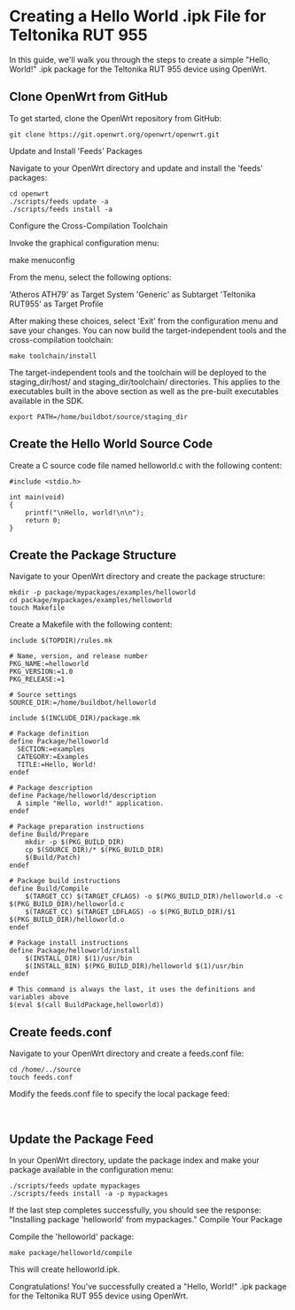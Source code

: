 # Creating a Hello World .ipk File for Teltonika RUT 955

In this guide, we'll walk you through the steps to create a simple "Hello, World!" .ipk package for the Teltonika RUT 955 device using OpenWrt.

## Clone OpenWrt from GitHub

To get started, clone the OpenWrt repository from GitHub:


    git clone https://git.openwrt.org/openwrt/openwrt.git

Update and Install 'Feeds' Packages

Navigate to your OpenWrt directory and update and install the 'feeds' packages:


	cd openwrt
	./scripts/feeds update -a
	./scripts/feeds install -a

Configure the Cross-Compilation Toolchain

Invoke the graphical configuration menu:


make menuconfig

From the menu, select the following options:

'Atheros ATH79' as Target System
'Generic' as Subtarget
'Teltonika RUT955' as Target Profile

After making these choices, select 'Exit' from the configuration menu and save your changes. You can now build the target-independent tools and the cross-compilation toolchain:



    make toolchain/install

The target-independent tools and the toolchain will be deployed to the staging_dir/host/ and staging_dir/toolchain/ directories. This applies to the executables built in the above section as well as the pre-built executables available in the SDK.



    export PATH=/home/buildbot/source/staging_dir

## Create the Hello World Source Code

Create a C source code file named helloworld.c with the following content:



    #include <stdio.h>
    
    int main(void)
    {
        printf("\nHello, world!\n\n");
        return 0;
    }

## Create the Package Structure

Navigate to your OpenWrt directory and create the package structure:


    mkdir -p package/mypackages/examples/helloworld
    cd package/mypackages/examples/helloworld
    touch Makefile

Create a Makefile with the following content:



    include $(TOPDIR)/rules.mk

    # Name, version, and release number
    PKG_NAME:=helloworld
    PKG_VERSION:=1.0
    PKG_RELEASE:=1

    # Source settings
    SOURCE_DIR:=/home/buildbot/helloworld

    include $(INCLUDE_DIR)/package.mk

    # Package definition
    define Package/helloworld
      SECTION:=examples
      CATEGORY:=Examples
      TITLE:=Hello, World!
    endef

    # Package description
    define Package/helloworld/description
      A simple "Hello, world!" application.
    endef

    # Package preparation instructions
    define Build/Prepare
        mkdir -p $(PKG_BUILD_DIR)
        cp $(SOURCE_DIR)/* $(PKG_BUILD_DIR)
        $(Build/Patch)
    endef

    # Package build instructions
    define Build/Compile
        $(TARGET_CC) $(TARGET_CFLAGS) -o $(PKG_BUILD_DIR)/helloworld.o -c $(PKG_BUILD_DIR)/helloworld.c
        $(TARGET_CC) $(TARGET_LDFLAGS) -o $(PKG_BUILD_DIR)/$1 $(PKG_BUILD_DIR)/helloworld.o
    endef

    # Package install instructions
    define Package/helloworld/install
        $(INSTALL_DIR) $(1)/usr/bin
        $(INSTALL_BIN) $(PKG_BUILD_DIR)/helloworld $(1)/usr/bin
    endef

    # This command is always the last, it uses the definitions and variables above
    $(eval $(call BuildPackage,helloworld))



## Create feeds.conf

Navigate to your OpenWrt directory and create a feeds.conf file:



    cd /home/../source
    touch feeds.conf

Modify the feeds.conf file to specify the local package feed:


‮
## Update the Package Feed

In your OpenWrt directory, update the package index and make your package available in the configuration menu:


    ./scripts/feeds update mypackages
    ./scripts/feeds install -a -p mypackages

If the last step completes successfully, you should see the response: "Installing package 'helloworld' from mypackages."
Compile Your Package

Compile the 'helloworld' package:



    make package/helloworld/compile



This will create helloworld.ipk.

Congratulations! You've successfully created a "Hello, World!" .ipk package for the Teltonika RUT 955 device using OpenWrt.

